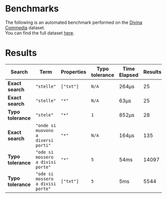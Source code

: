 
# Benchmarks

The following is an automated benchmark performed on the [Divina Commedia](https://en.wikipedia.org/wiki/Divina_Commedia) dataset. <br />
You can find the full dataset [here](https://github.com/nearform/lyra/blob/main/packages/benchmarks/dataset/divinaCommedia.json).

# Results


| Search             | Term                                  | Properties | Typo tolerance | Time Elapsed  | Results     |
|--------------------|---------------------------------------|------------|----------------|---------------|-------------|
| **Exact search**   | `"stelle"`                          | `["txt"]`| `N/A`        | 264μs | 25 |
| **Exact search**   | `"stelle"`                          | `"*"`    | `N/A`        | 63μs | 25 |
| **Typo tolerance** | `"stele"`                           | `"*"`    | `1`          | 852μs | 28 | 
| **Exact search**   | `"onde si muovono a diversi porti"` | `"*"`    | `N/A`        | 164μs | 135 | 
| **Typo tolerance** | `"ode si mossero a divisi porte"`   | `"*"`    | `5`          | 54ms | 14097 | 
| **Typo tolerance** | `"ode si mossero a divisi porte"`   | `["txt"]`| `5`          | 5ms | 5544 |


